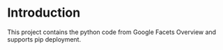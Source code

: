 # Introduction

This project contains the python code from Google Facets Overview and supports pip deployment.

